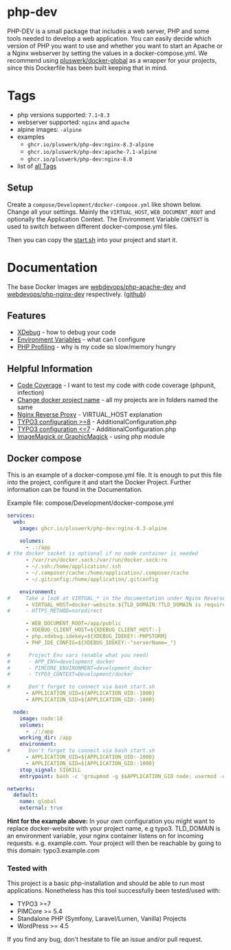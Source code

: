 # php-dev

PHP-DEV is a small package that includes a web server, PHP and some tools needed to develop a web application.
You can easily decide which version of PHP you want to use and whether you want to start an Apache or a Nginx webserver by setting the values in a docker-compose.yml.
We recommend using [pluswerk/docker-global](https://github.com/pluswerk/docker-global) as a wrapper for your projects, since this Dockerfile has been built keeping that in mind.

# Tags

- php versions supported: `7.1`-`8.3`
- webserver supported: `nginx` and `apache`
- alpine images: `-alpine`
- examples
  - `ghcr.io/pluswerk/php-dev:nginx-8.3-alpine`
  - `ghcr.io/pluswerk/php-dev:apache-7.1-alpine`
  - `ghcr.io/pluswerk/php-dev:nginx-8.0`
- list of [all Tags](https://github.com/pluswerk/php-dev/pkgs/container/php-dev/versions?filters%5Bversion_type%5D=tagged)

## Setup

Create a `compose/Development/docker-compose.yml` like shown below.  
Change all your settings. Mainly the `VIRTUAL_HOST`, `WEB_DOCUMENT_ROOT` and optionally the Application Context.
The Environment Variable `CONTEXT` is used to switch between different docker-compose.yml files.

Then you can copy the [start.sh](start.sh) into your project and start it.

# Documentation

The base Docker Images are [webdevops/php-apache-dev] and [webdevops/php-nginx-dev] respectively. ([github])

[webdevops/php-apache-dev]: https://hub.docker.com/r/webdevops/php-apache-dev
[webdevops/php-nginx-dev]: https://hub.docker.com/r/webdevops/php-nginx-dev
[github]: https://github.com/webdevops/Dockerfile

## Features
* [XDebug](docs/xdebug.md) - how to debug your code
* [Environment Variables](docs/env-variables.md) - what can I configure
* [PHP Profiling](docs/profiling.md) - why is my code so slow/memory hungry

## Helpful Information
* [Code Coverage](docs/code-coverage.md) - I want to test my code with code coverage (phpunit, infection)
* [Change docker project name](docs/docker-project-name.md) - all my projects are in folders named the same
* [Nginx Reverse Proxy](docs/nginx-reverse-proxy.md) - VIRTUAL_HOST explanation
* [TYPO3 configuration >=8](docs/typo3-configuration.md) - AdditionalConfiguration.php
* [TYPO3 configuration <=7](docs/typo3-configuration-legacy.md) - AdditionalConfiguration.php
* [ImageMagick or GraphicMagick](docs/magick.md) - using php module

## Docker compose

This is an example of a docker-compose.yml file.
It is enough to put this file into the project, configure it and start the Docker Project.
Further information can be found in the Documentation.

Example file: compose/Development/docker-compose.yml

```yaml
services:
  web:
    image: ghcr.io/pluswerk/php-dev:nginx-8.3-alpine

    volumes:
      - .:/app
# the docker socket is optional if no node container is needed
      - /var/run/docker.sock:/var/run/docker.sock:ro
      - ~/.ssh:/home/application/.ssh
      - ~/.composer/cache:/home/application/.composer/cache
      - ~/.gitconfig:/home/application/.gitconfig

    environment:
#     Take a look at VIRTUAL_* in the documentation under Nginx Reverse Proxy
      - VIRTUAL_HOST=docker-website.${TLD_DOMAIN:?TLD_DOMAIN is required},sub.docker-website.${TLD_DOMAIN:?TLD_DOMAIN is required}
#     - HTTPS_METHOD=noredirect

      - WEB_DOCUMENT_ROOT=/app/public
      - XDEBUG_CLIENT_HOST=${XDEBUG_CLIENT_HOST:-}
      - php.xdebug.idekey=${XDEBUG_IDEKEY:-PHPSTORM}
      - PHP_IDE_CONFIG=${XDEBUG_IDEKEY:-"serverName=_"}

#      Project Env vars (enable what you need)
#      - APP_ENV=development_docker
#      - PIMCORE_ENVIRONMENT=development_docker
#      - TYPO3_CONTEXT=Development/docker

#      Don't forget to connect via bash start.sh
      - APPLICATION_UID=${APPLICATION_UID:-1000}
      - APPLICATION_GID=${APPLICATION_GID:-1000}

  node:
    image: node:18
    volumes:
      - ./:/app
    working_dir: /app
    environment:
#      Don't forget to connect via bash start.sh
      - APPLICATION_UID=${APPLICATION_UID:-1000}
      - APPLICATION_GID=${APPLICATION_GID:-1000}
    stop_signal: SIGKILL
    entrypoint: bash -c 'groupmod -g $$APPLICATION_GID node; usermod -u $$APPLICATION_UID node; sleep infinity'

networks:
  default:
    name: global
    external: true
```

**Hint for the example above:**
In your own configuration you might want to replace docker-website with your project name, e.g typo3.
TLD_DOMAIN is an environment variable, your nginx container listens on for incoming requests. e.g. example.com.
Your project will then be reachable by going to this domain: typo3.example.com

### Tested with

This project is a basic php-installation and should be able to run most applications.
Nonetheless has this tool successfully been tested/used with:
- TYPO3 >=7
- PIMCore >= 5.4
- Standalone PHP (Symfony, Laravel/Lumen, Vanilla) Projects
- WordPress >= 4.5

If you find any bug, don't hesitate to file an issue and/or pull request.
